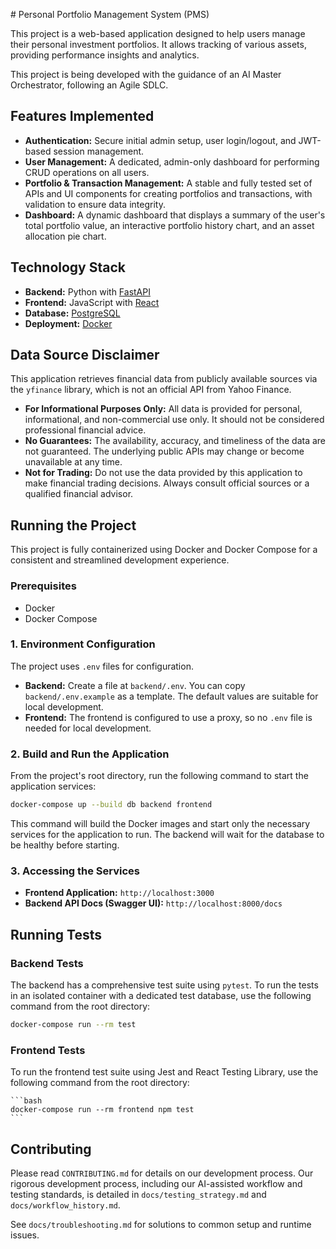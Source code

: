 ﻿﻿﻿﻿﻿﻿﻿﻿﻿﻿# Personal Portfolio Management System (PMS)

This project is a web-based application designed to help users manage their personal investment portfolios. It allows tracking of various assets, providing performance insights and analytics.

This project is being developed with the guidance of an AI Master Orchestrator, following an Agile SDLC.

## Features Implemented

*   **Authentication:** Secure initial admin setup, user login/logout, and JWT-based session management.
*   **User Management:** A dedicated, admin-only dashboard for performing CRUD operations on all users.
*   **Portfolio & Transaction Management:** A stable and fully tested set of APIs and UI components for creating portfolios and transactions, with validation to ensure data integrity.
*   **Dashboard:** A dynamic dashboard that displays a summary of the user's total portfolio value, an interactive portfolio history chart, and an asset allocation pie chart.
## Technology Stack

-   **Backend:** Python with [FastAPI](https://fastapi.tiangolo.com/)
-   **Frontend:** JavaScript with [React](https://reactjs.org/)
-   **Database:** [PostgreSQL](https://www.postgresql.org/)
-   **Deployment:** [Docker](https://www.docker.com/)

## Data Source Disclaimer

This application retrieves financial data from publicly available sources via the `yfinance` library, which is not an official API from Yahoo Finance.

-   **For Informational Purposes Only:** All data is provided for personal, informational, and non-commercial use only. It should not be considered professional financial advice.
-   **No Guarantees:** The availability, accuracy, and timeliness of the data are not guaranteed. The underlying public APIs may change or become unavailable at any time.
-   **Not for Trading:** Do not use the data provided by this application to make financial trading decisions. Always consult official sources or a qualified financial advisor.

## Running the Project

This project is fully containerized using Docker and Docker Compose for a consistent and streamlined development experience.

### Prerequisites
*   Docker
*   Docker Compose

### 1. Environment Configuration

The project uses `.env` files for configuration.

*   **Backend:** Create a file at `backend/.env`. You can copy `backend/.env.example` as a template. The default values are suitable for local development.
*   **Frontend:** The frontend is configured to use a proxy, so no `.env` file is needed for local development.

### 2. Build and Run the Application

From the project's root directory, run the following command to start the application services:
```bash
docker-compose up --build db backend frontend
```
This command will build the Docker images and start only the necessary services for the application to run. The backend will wait for the database to be healthy before starting.

### 3. Accessing the Services

*   **Frontend Application:** `http://localhost:3000`
*   **Backend API Docs (Swagger UI):** `http://localhost:8000/docs`

## Running Tests

### Backend Tests

The backend has a comprehensive test suite using `pytest`. To run the tests in an isolated container with a dedicated test database, use the following command from the root directory:

```bash
docker-compose run --rm test
```

### Frontend Tests

To run the frontend test suite using Jest and React Testing Library, use the following command from the root directory:

    ```bash
    docker-compose run --rm frontend npm test
    ```

## Contributing

Please read `CONTRIBUTING.md` for details on our development process. Our rigorous development process, including our AI-assisted workflow and testing standards, is detailed in `docs/testing_strategy.md` and `docs/workflow_history.md`.

See `docs/troubleshooting.md` for solutions to common setup and runtime issues.